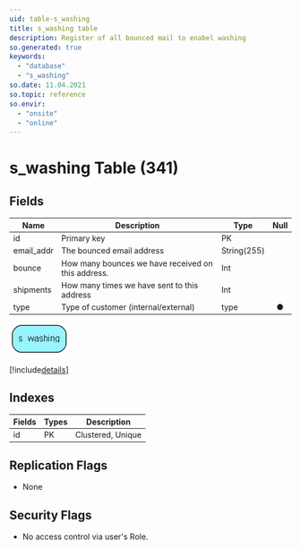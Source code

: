 ```yaml
---
uid: table-s_washing
title: s_washing table
description: Register of all bounced mail to enabel washing
so.generated: true
keywords:
  - "database"
  - "s_washing"
so.date: 11.04.2021
so.topic: reference
so.envir:
  - "onsite"
  - "online"
---
```


# s\_washing Table (341)

## Fields

| Name | Description | Type | Null |
|------|-------------|------|:----:|
|id|Primary key|PK| |
|email\_addr|The bounced email address|String(255)| |
|bounce|How many bounces we have received on this address.|Int| |
|shipments|How many times we have sent to this address|Int| |
|type|Type of customer (internal/external)|type|&#x25CF;|


![s_washing table relationship diagram](./media/s_washing.png)

[!include[details](./includes/s-washing.md)]

## Indexes

| Fields | Types | Description |
|--------|-------|-------------|
|id |PK |Clustered, Unique |

## Replication Flags

* None

## Security Flags

* No access control via user's Role.

